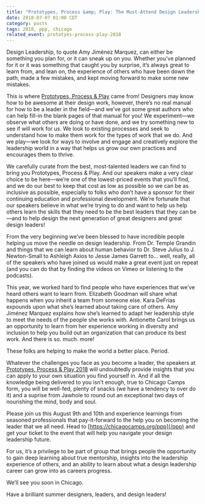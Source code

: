 ```yaml
---
title: "Prototypes, Process &amp; Play: The Must-Attend Design Leadership Conference"
date: 2018-07-07 01:00 CDT
category: posts
tags: 2018, ppp, chicago
related_event: prototyes-process-play-2018
---
```


Design Leadership, to quote Amy Jim&eacute;nez Marquez, can either be something you plan for, or it can sneak up on you. Whether you&#8217;ve planned for it or it was something that caught you by surprise, it&#8217;s always great to learn from, and lean on, the experience of others who have been down the path, made a few mistakes, and kept moving forward to make some new mistakes.

This is where [Prototypes, Process &amp; Play](/ppp) came from! Designers may know how to be awesome at their design work, however, there&#8217;s no real manual for how to be a leader in the field&mdash;and we&#8217;ve got some great authors who can help fill-in the blank pages of that manual for you! We experiment&mdash;we observe what others are doing or have done, and we try something new to see if will work for us. We look to existing processes and seek to understand how to make them work for the types of work that we do. And we play&mdash;we look for ways to involve and engage and creatively explore the leadership world in a way that helps us grow our own practices and encourages them to thrive.

We carefully curate from the best, most-talented leaders we can find to bring you Prototypes, Process &amp; Play. And our speakers make a very clear choice to be here&mdash;we&#8217;re one of the lowest-priced events that you&#8217;ll find, and we do our best to keep that cost as low as possible so we can be as inclusive as possible, especially to folks who don&#8217;t have a sponsor for their continuing education and professional development. We&#8217;re fortunate that our speakers believe in what we&#8217;re trying to do and want to help us help others learn the skills that they need to be the best leaders that they can be&mdash;and to help design the next generation of great designers and great design leaders!

From the very beginning we&#8217;ve been blessed to have incredible people helping us move the needle on design leadership. From Dr. Temple Grandin and things that we can learn about human behavior to Dr. Steve Julius to J. Newton-Small to Ashleigh Axios to Jesse James Garrett to&hellip; well, really, all of the speakers who have joined us would make a great event just on repeat (and you can do that by finding the videos on Vimeo or listening to the podcasts).

This year, we worked hard to find people who have experiences that we&#8217;ve heard others want to learn from. Elizabeth Goodman will share what happens when you inherit a team from someone else. Kara DeFrias expounds upon what she&#8217;s learned about taking care of others. Amy Jim&eacute;nez Marquez explains how she&#8217;s learned to adapt her leadership style to meet the needs of the people she works with.  Antionette Carol brings us an opportunity to learn from her experience working in diversity and inclusion to help you build out an organization that can produce its best work. And there is so. much. more!

These folks are helping to make the world a better place. Period.

Whatever the challenges you face as you become a leader, the speakers at [Prototypes, Process &amp; Play 2018](/ppp) will undoubtedly provide insights that you can apply to your own situation you find yourself in. And if all the knowledge being delivered to you isn&#8217;t enough, true to Chicago Camps form, you will be well-fed, plenty of snacks (we have a tendency to over do it) and a suprise from Jawhole to round out an exceptional two days of nourishing the mind, body and soul.

Please join us this August 9th and 10th and experience learnings from seasoned professionals that pay-it-forward to the help you on becoming the leader that we all need. Head to [https://chicagocamps.org/ppp](/ppp) and get your ticket to the event that will help you navigate your design leadership future.

For us, it&#8217;s a privilege to be part of group that brings people the opportunity to gain deep learning about true mentorship, insights into the leadership experience of others, and an ability to learn about what a design leadership career can grow into as careers progress.

We&#8217;ll see you soon in Chicago.

Have a brilliant summer designers, leaders, and design leaders!
